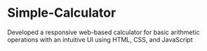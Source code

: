 # Simple-Calculator
Developed a responsive web-based calculator for basic arithmetic operations with an intuitive UI using HTML, CSS, and JavaScript
